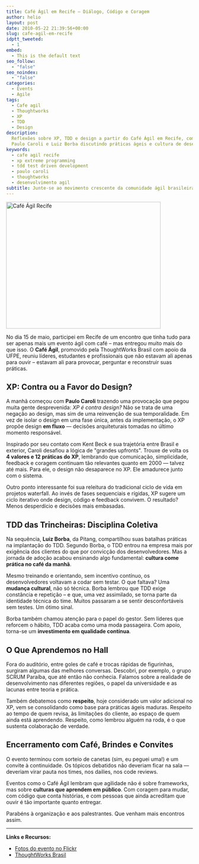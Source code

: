 ```yaml
---
title: Café Ágil em Recife – Diálogo, Código e Coragem
author: helio
layout: post
date: 2010-05-22 21:39:56+00:00
slug: cafe-agil-em-recife
idptt_tweeted:
  - 1
embed:
  - This is the default text
seo_follow:
  - "false"
seo_noindex:
  - "false"
categories:
  - Events
  - Agile
tags:
  - Cafe agil
  - Thoughtworks
  - XP
  - TDD
  - Design
description:
  Reflexões sobre XP, TDD e design a partir do Café Ágil em Recife, com
  Paulo Caroli e Luiz Borba discutindo práticas ágeis e cultura de desenvolvimento.
keywords:
  - cafe agil recife
  - xp extreme programming
  - tdd test driven development
  - paulo caroli
  - thoughtworks
  - desenvolvimento agil
subtitle: Junte-se ao movimento crescente da comunidade ágil brasileira—descubra como o Café Ágil Recife cria espaço para compartilhar experiências, aprender com falhas e construir conexões além de conferências formais
---
```


[<img class="aligncenter size-full wp-image-199" src="/uploads/2010/05/DSC04067.jpg" alt="Café Ágil Recife" width="417" height="342" srcset="/uploads/2010/05/DSC04067.jpg 417w, /uploads/2010/05/DSC04067-300x246.jpg 300w" sizes="(max-width: 417px) 100vw, 417px" />][2]

No dia 15 de maio, participei em Recife de um encontro que tinha tudo para ser apenas mais um evento ágil com café – mas entregou muito mais do que isso. O **Café Ágil**, promovido pela ThoughtWorks Brasil com apoio da UFPE, reuniu líderes, estudantes e profissionais que não estavam ali apenas para ouvir – estavam ali para provocar, perguntar e reconstruir suas práticas.

## XP: Contra ou a Favor do Design?

A manhã começou com **Paulo Caroli** trazendo uma provocação que pegou muita gente desprevenida: _XP é contra design?_ Não se trata de uma negação ao design, mas sim de uma reinvenção de sua temporalidade. Em vez de isolar o design em uma fase única, antes da implementação, o XP propõe design **em fluxo** — decisões arquiteturais tomadas no último momento responsável.

Inspirado por seu contato com Kent Beck e sua trajetória entre Brasil e exterior, Caroli desafiou a lógica de "grandes upfronts". Trouxe de volta os **4 valores e 12 práticas do XP**, lembrando que comunicação, simplicidade, feedback e coragem continuam tão relevantes quanto em 2000 — talvez até mais. Para ele, o design não desaparece no XP. Ele amadurece junto com o sistema.

Outro ponto interessante foi sua releitura do tradicional ciclo de vida em projetos waterfall. Ao invés de fases sequenciais e rígidas, XP sugere um ciclo iterativo onde design, código e feedback convivem. O resultado? Menos desperdício e decisões mais embasadas.

## TDD das Trincheiras: Disciplina Coletiva

Na sequência, **Luiz Borba**, da Pitang, compartilhou suas batalhas práticas na implantação do TDD. Segundo Borba, o TDD entrou na empresa mais por exigência dos clientes do que por convicção dos desenvolvedores. Mas a jornada de adoção acabou ensinando algo fundamental: **cultura come prática no café da manhã**.

Mesmo treinando e orientando, sem incentivo contínuo, os desenvolvedores voltavam a codar sem testar. O que faltava? Uma **mudança cultural**, não só técnica. Borba lembrou que TDD exige constância e repetição – e que, uma vez assimilado, se torna parte da identidade técnica do time. Muitos passaram a se sentir desconfortáveis sem testes. Um ótimo sinal.

Borba também chamou atenção para o papel do gestor. Sem líderes que reforcem o hábito, TDD acaba como uma moda passageira. Com apoio, torna-se um **investimento em qualidade contínua**.

## O Que Aprendemos no Hall

Fora do auditório, entre goles de café e trocas rápidas de figurinhas, surgiram algumas das melhores conversas. Descobri, por exemplo, o grupo SCRUM Paraíba, que até então não conhecia. Falamos sobre a realidade de desenvolvimento nas diferentes regiões, o papel da universidade e as lacunas entre teoria e prática.

Também debatemos como **respeito**, hoje considerado um valor adicional no XP, vem se consolidando como base para práticas ágeis maduras. Respeito ao tempo de quem revisa, às limitações do cliente, ao espaço de quem ainda está aprendendo. Respeito, como lembrou alguém na roda, é o que sustenta colaboração de verdade.

## Encerramento com Café, Brindes e Convites

O evento terminou com sorteio de canetas (sim, eu peguei uma!) e um convite à continuidade. Os tópicos debatidos não deveriam ficar na sala — deveriam virar pauta nos times, nos dailies, nos code reviews.

Eventos como o Café Ágil lembram que agilidade não é sobre frameworks, mas sobre **culturas que aprendem em público**. Com coragem para mudar, com código que conta histórias, e com pessoas que ainda acreditam que ouvir é tão importante quanto entregar.

Parabéns à organização e aos palestrantes. Que venham mais encontros assim.

---

**Links e Recursos:**

- [Fotos do evento no Flickr](http://www.flickr.com/photos/heliomedeiros/sets/72157623961656217/with/4617934563/)
- [ThoughtWorks Brasil](http://www.thoughtworks.com/developer-porto-alegre)

[2]: /uploads/2010/05/DSC04067.jpg
